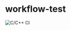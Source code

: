 # workflow-test

![C/C++ CI](https://github.com/merces/workflow-test/workflows/C/C++%20CI/badge.svg)
